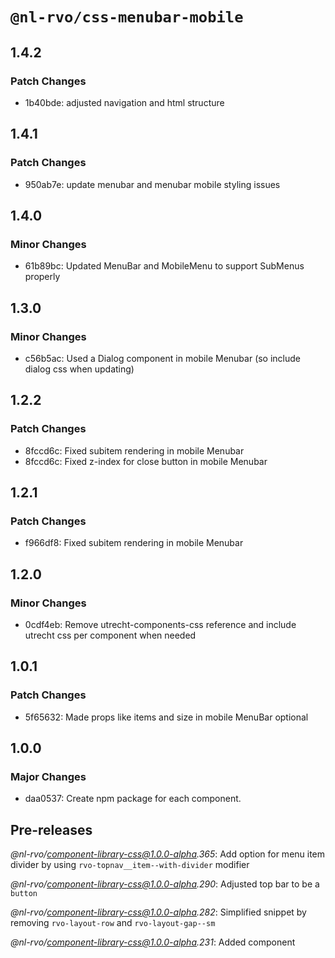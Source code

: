 # `@nl-rvo/css-menubar-mobile`

## 1.4.2

### Patch Changes

- 1b40bde: adjusted navigation and html structure

## 1.4.1

### Patch Changes

- 950ab7e: update menubar and menubar mobile styling issues

## 1.4.0

### Minor Changes

- 61b89bc: Updated MenuBar and MobileMenu to support SubMenus properly

## 1.3.0

### Minor Changes

- c56b5ac: Used a Dialog component in mobile Menubar (so include dialog css when updating)

## 1.2.2

### Patch Changes

- 8fccd6c: Fixed subitem rendering in mobile Menubar
- 8fccd6c: Fixed z-index for close button in mobile Menubar

## 1.2.1

### Patch Changes

- f966df8: Fixed subitem rendering in mobile Menubar

## 1.2.0

### Minor Changes

- 0cdf4eb: Remove utrecht-components-css reference and include utrecht css per component when needed

## 1.0.1

### Patch Changes

- 5f65632: Made props like items and size in mobile MenuBar optional

## 1.0.0

### Major Changes

- daa0537: Create npm package for each component.

## Pre-releases

_@nl-rvo/component-library-css@1.0.0-alpha.365_:
Add option for menu item divider by using `rvo-topnav__item--with-divider` modifier

_@nl-rvo/component-library-css@1.0.0-alpha.290_:
Adjusted top bar to be a `button`

_@nl-rvo/component-library-css@1.0.0-alpha.282_:
Simplified snippet by removing `rvo-layout-row` and `rvo-layout-gap--sm`

_@nl-rvo/component-library-css@1.0.0-alpha.231_:
Added component
